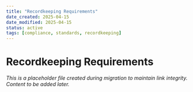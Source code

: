 ```yaml
---
title: "Recordkeeping Requirements"
date_created: 2025-04-15
date_modified: 2025-04-15
status: active
tags: [compliance, standards, recordkeeping]
---
```


# Recordkeeping Requirements

*This is a placeholder file created during migration to maintain link integrity. Content to be added later.*

